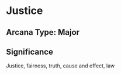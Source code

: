 # Justice

## Arcana Type: Major

## Significance 

Justice, fairness, truth, cause and effect, law
